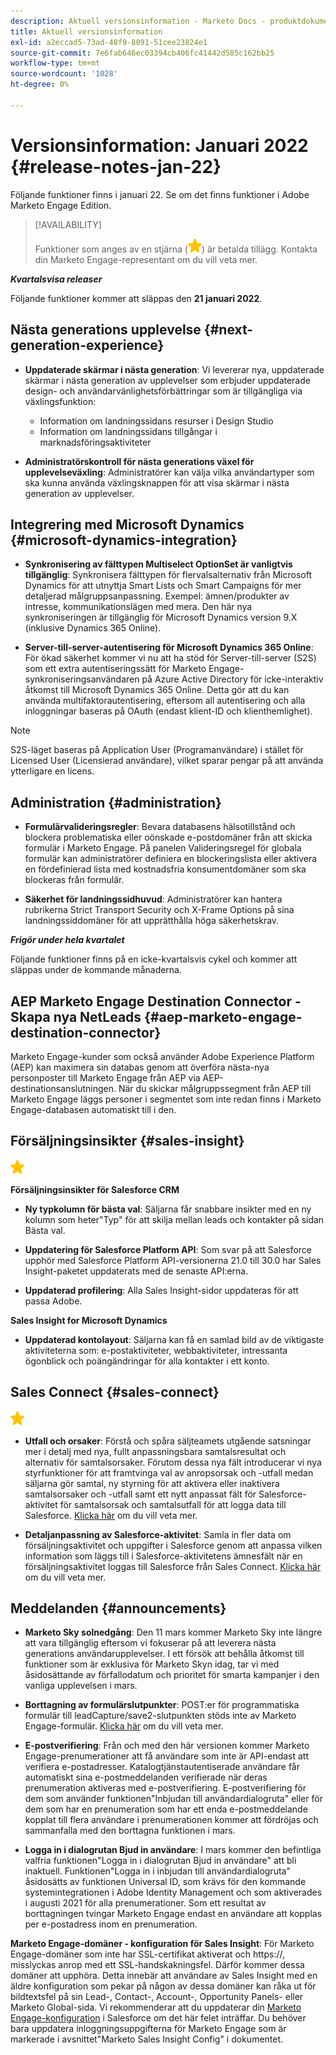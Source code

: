 ```yaml
---
description: Aktuell versionsinformation - Marketo Docs - produktdokumentation
title: Aktuell versionsinformation
exl-id: a2eccad5-73ad-48f9-8091-51cee23824e1
source-git-commit: 7e6fab646ec03394cb406fc41442d585c162bb25
workflow-type: tm+mt
source-wordcount: '1028'
ht-degree: 0%

---
```


# Versionsinformation: Januari 2022 {#release-notes-jan-22}

Följande funktioner finns i januari 22. Se om det finns funktioner i Adobe Marketo Engage Edition.

>[!AVAILABILITY]
>
>Funktioner som anges av en stjärna (![stjärna](assets/yellow-star.png)) är betalda tillägg. Kontakta din Marketo Engage-representant om du vill veta mer.

**_Kvartalsvisa releaser_**

Följande funktioner kommer att släppas den **21 januari 2022**.

## Nästa generations upplevelse {#next-generation-experience}

* **Uppdaterade skärmar i nästa generation**: Vi levererar nya, uppdaterade skärmar i nästa generation av upplevelser som erbjuder uppdaterade design- och användarvänlighetsförbättringar som är tillgängliga via växlingsfunktion:

   * Information om landningssidans resurser i Design Studio
   * Information om landningssidans tillgångar i marknadsföringsaktiviteter

* **Administratörskontroll för nästa generations växel för upplevelseväxling**: Administratörer kan välja vilka användartyper som ska kunna använda växlingsknappen för att visa skärmar i nästa generation av upplevelser.

## Integrering med Microsoft Dynamics {#microsoft-dynamics-integration}

* **Synkronisering av fälttypen Multiselect OptionSet är vanligtvis tillgänglig**: Synkronisera fälttypen för flervalsalternativ från Microsoft Dynamics för att utnyttja Smart Lists och Smart Campaigns för mer detaljerad målgruppsanpassning. Exempel: ämnen/produkter av intresse, kommunikationslägen med mera. Den här nya synkroniseringen är tillgänglig för Microsoft Dynamics version 9.X (inklusive Dynamics 365 Online).

* **Server-till-server-autentisering för Microsoft Dynamics 365 Online**: För ökad säkerhet kommer vi nu att ha stöd för Server-till-server (S2S) som ett extra autentiseringssätt för Marketo Engage-synkroniseringsanvändaren på Azure Active Directory för icke-interaktiv åtkomst till Microsoft Dynamics 365 Online. Detta gör att du kan använda multifaktorautentisering, eftersom all autentisering och alla inloggningar baseras på OAuth (endast klient-ID och klienthemlighet).

>[!NOTE]
>
>S2S-läget baseras på Application User (Programanvändare) i stället för Licensed User (Licensierad användare), vilket sparar pengar på att använda ytterligare en licens.

## Administration {#administration}

* **Formulärvalideringsregler**: Bevara databasens hälsotillstånd och blockera problematiska eller oönskade e-postdomäner från att skicka formulär i Marketo Engage. På panelen Valideringsregel för globala formulär kan administratörer definiera en blockeringslista eller aktivera en fördefinierad lista med kostnadsfria konsumentdomäner som ska blockeras från formulär.

* **Säkerhet för landningssidhuvud**: Administratörer kan hantera rubrikerna Strict Transport Security och X-Frame Options på sina landningssiddomäner för att upprätthålla höga säkerhetskrav.

**_Frigör under hela kvartalet_**

Följande funktioner finns på en icke-kvartalsvis cykel och kommer att släppas under de kommande månaderna.

## AEP Marketo Engage Destination Connector - Skapa nya NetLeads {#aep-marketo-engage-destination-connector}

Marketo Engage-kunder som också använder Adobe Experience Platform (AEP) kan maximera sin databas genom att överföra nästa-nya personposter till Marketo Engage från AEP via AEP-destinationsanslutningen. När du skickar målgruppssegment från AEP till Marketo Engage läggs personer i segmentet som inte redan finns i Marketo Engage-databasen automatiskt till i den.

## Försäljningsinsikter {#sales-insight}

![(stjärna)](assets/yellow-star.png)

**Försäljningsinsikter för Salesforce CRM**

* **Ny typkolumn för bästa val**: Säljarna får snabbare insikter med en ny kolumn som heter&quot;Typ&quot; för att skilja mellan leads och kontakter på sidan Bästa val.

* **Uppdatering för Salesforce Platform API**: Som svar på att Salesforce upphör med Salesforce Platform API-versionerna 21.0 till 30.0 har Sales Insight-paketet uppdaterats med de senaste API:erna.

* **Uppdaterad profilering**: Alla Sales Insight-sidor uppdateras för att passa Adobe.

**Sales Insight for Microsoft Dynamics**

* **Uppdaterad kontolayout**: Säljarna kan få en samlad bild av de viktigaste aktiviteterna som: e-postaktiviteter, webbaktiviteter, intressanta ögonblick och poängändringar för alla kontakter i ett konto.

## Sales Connect {#sales-connect}

![(stjärna)](assets/yellow-star.png)

* **Utfall och orsaker**: Förstå och spåra säljteamets utgående satsningar mer i detalj med nya, fullt anpassningsbara samtalsresultat och alternativ för samtalsorsaker. Förutom dessa nya fält introducerar vi nya styrfunktioner för att framtvinga val av anropsorsak och -utfall medan säljarna gör samtal, ny styrning för att aktivera eller inaktivera samtalsorsaker och -utfall samt ett nytt anpassat fält för Salesforce-aktivitet för samtalsorsak och samtalsutfall för att logga data till Salesforce. [Klicka här](https://nation.marketo.com/t5/product-blogs/sales-connect-enhancements-to-call-outcomes-q1-22-release/ba-p/319812) om du vill veta mer.

* **Detaljanpassning av Salesforce-aktivitet**: Samla in fler data om försäljningsaktivitet och uppgifter i Salesforce genom att anpassa vilken information som läggs till i Salesforce-aktivitetens ämnesfält när en försäljningsaktivitet loggas till Salesforce från Sales Connect. [Klicka här](https://nation.marketo.com/t5/product-blogs/sales-connect-enahncements-to-activity-logging-to-salesforce-q1/ba-p/319819) om du vill veta mer.

## Meddelanden {#announcements}

* **Marketo Sky solnedgång**: Den 11 mars kommer Marketo Sky inte längre att vara tillgänglig eftersom vi fokuserar på att leverera nästa generations användarupplevelser. I ett försök att behålla åtkomst till funktioner som är exklusiva för Marketo Skyn idag, tar vi med åsidosättande av förfallodatum och prioritet för smarta kampanjer i den vanliga upplevelsen i mars.

* **Borttagning av formulärslutpunkter**: POST:er för programmatiska formulär till leadCapture/save2-slutpunkten stöds inte av Marketo Engage-formulär. [Klicka här](https://nation.marketo.com/t5/product-documents/updated-october-2021-upcoming-changes-to-the-marketo-engage-form/ta-p/306631) om du vill veta mer.

* **E-postverifiering**: Från och med den här versionen kommer Marketo Engage-prenumerationer att få användare som inte är API-endast att verifiera e-postadresser. Katalogtjänstautentiserade användare får automatiskt sina e-postmeddelanden verifierade när deras prenumeration aktiveras med e-postverifiering. E-postverifiering för dem som använder funktionen&quot;Inbjudan till användardialogruta&quot; eller för dem som har en prenumeration som har ett enda e-postmeddelande kopplat till flera användare i prenumerationen kommer att fördröjas och sammanfalla med den borttagna funktionen i mars.

* **Logga in i dialogrutan Bjud in användare**: I mars kommer den befintliga valfria funktionen&quot;Logga in i dialogrutan Bjud in användare&quot; att bli inaktuell. Funktionen&quot;Logga in i inbjudan till användardialogruta&quot; åsidosätts av funktionen Universal ID, som krävs för den kommande systemintegrationen i Adobe Identity Management och som aktiverades i augusti 2021 för alla prenumerationer. Som ett resultat av borttagningen tvingar Marketo Engage endast en användare att kopplas per e-postadress inom en prenumeration.

**Marketo Engage-domäner - konfiguration för Sales Insight**: För Marketo Engage-domäner som inte har SSL-certifikat aktiverat och https://, misslyckas anrop med ett SSL-handskakningsfel. Därför kommer dessa domäner att upphöra. Detta innebär att användare av Sales Insight med en äldre konfiguration som pekar på någon av dessa domäner kan råka ut för bildtextsfel på sin Lead-, Contact-, Account-, Opportunity Panels- eller Marketo Global-sida. Vi rekommenderar att du uppdaterar din [Marketo Engage-konfiguration](/help/marketo/product-docs/marketo-sales-insight/msi-for-salesforce/configuration/configure-marketo-sales-insight-in-salesforce-enterprise-unlimited.md) i Salesforce om det här felet inträffar. Du behöver bara uppdatera inloggningsuppgifterna för Marketo Engage som är markerade i avsnittet&quot;Marketo Sales Insight Config&quot; i dokumentet.
